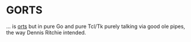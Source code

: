 # GORTS

... is [orts](https://github.com/nhanb/orts) but in pure Go and pure Tcl/Tk
purely talking via good ole pipes, the way Dennis Ritchie intended.
